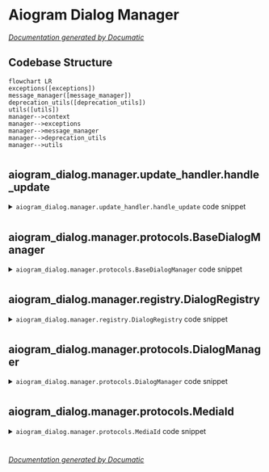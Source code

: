 # Aiogram Dialog Manager

[_Documentation generated by Documatic_](https://www.documatic.com)

<!---Documatic-section-Codebase Structure-start--->
## Codebase Structure

<!---Documatic-block-system_architecture-start--->
```mermaid
flowchart LR
exceptions([exceptions])
message_manager([message_manager])
deprecation_utils([deprecation_utils])
utils([utils])
manager-->context
manager-->exceptions
manager-->message_manager
manager-->deprecation_utils
manager-->utils
```
<!---Documatic-block-system_architecture-end--->

# #
<!---Documatic-section-Codebase Structure-end--->

<!---Documatic-section-aiogram_dialog.manager.update_handler.handle_update-start--->
## aiogram_dialog.manager.update_handler.handle_update

<!---Documatic-section-handle_update-start--->
<!---Documatic-block-aiogram_dialog.manager.update_handler.handle_update-start--->
<details>
	<summary><code>aiogram_dialog.manager.update_handler.handle_update</code> code snippet</summary>

```python
async def handle_update(event: DialogUpdateEvent, dialog_manager: ManagerImpl):
    if isinstance(event, DialogStartEvent):
        await dialog_manager.start(state=event.new_state, data=event.data, mode=event.mode, show_mode=event.show_mode)
    elif isinstance(event, DialogSwitchEvent):
        await dialog_manager.switch_to(state=event.new_state)
        await dialog_manager.dialog().show()
    elif event.action is Action.UPDATE:
        if not dialog_manager.current_context():
            logger.warning('No context found')
            return
        if event.data:
            for (k, v) in event.data.items():
                dialog_manager.current_context().dialog_data[k] = v
        await dialog_manager.dialog().show()
    elif event.action is Action.DONE:
        await dialog_manager.done(result=event.data)
```
</details>
<!---Documatic-block-aiogram_dialog.manager.update_handler.handle_update-end--->
<!---Documatic-section-handle_update-end--->

# #
<!---Documatic-section-aiogram_dialog.manager.update_handler.handle_update-end--->

<!---Documatic-section-aiogram_dialog.manager.protocols.BaseDialogManager-start--->
## aiogram_dialog.manager.protocols.BaseDialogManager

<!---Documatic-section-BaseDialogManager-start--->
<!---Documatic-block-aiogram_dialog.manager.protocols.BaseDialogManager-start--->
<details>
	<summary><code>aiogram_dialog.manager.protocols.BaseDialogManager</code> code snippet</summary>

```python
class BaseDialogManager(Protocol):
    event: ChatEvent

    @property
    def registry(self) -> DialogRegistryProto:
        raise NotImplementedError

    async def done(self, result: Any=None) -> None:
        pass

    async def mark_closed(self) -> None:
        pass

    async def start(self, state: State, data: Data=None, mode: StartMode=StartMode.NORMAL, show_mode: ShowMode=ShowMode.AUTO) -> None:
        pass

    async def switch_to(self, state: State) -> None:
        pass

    async def update(self, data: Dict) -> None:
        pass

    def bg(self, user_id: Optional[int]=None, chat_id: Optional[int]=None, stack_id: Optional[str]=None, load: bool=False) -> 'BaseDialogManager':
        pass
```
</details>
<!---Documatic-block-aiogram_dialog.manager.protocols.BaseDialogManager-end--->
<!---Documatic-section-BaseDialogManager-end--->

# #
<!---Documatic-section-aiogram_dialog.manager.protocols.BaseDialogManager-end--->

<!---Documatic-section-aiogram_dialog.manager.registry.DialogRegistry-start--->
## aiogram_dialog.manager.registry.DialogRegistry

<!---Documatic-section-DialogRegistry-start--->
<!---Documatic-block-aiogram_dialog.manager.registry.DialogRegistry-start--->
<details>
	<summary><code>aiogram_dialog.manager.registry.DialogRegistry</code> code snippet</summary>

```python
class DialogRegistry(DialogRegistryProto):

    def __init__(self, dp: Dispatcher, dialogs: Sequence[ManagedDialogProto]=(), media_id_storage: Optional[MediaIdStorageProtocol]=None, message_manager: Optional[MessageManagerProtocol]=None, dialog_manager_factory: DialogManagerFactory=ManagerImpl, default_router: Optional[Router]=None):
        self.dp = dp
        self.update_handler = self.dp.observers[DIALOG_EVENT_NAME] = DialogEventObserver(router=self.dp, event_name=DIALOG_EVENT_NAME)
        self.default_router = default_router if default_router else dp.include_router(Router(name='aiogram_dialog_router'))
        self.dialogs = {d.states_group(): d for d in dialogs}
        self.state_groups: Dict[str, Type[StatesGroup]] = {d.states_group_name(): d.states_group() for d in dialogs}
        self.register_update_handler(handle_update, any_state)
        if media_id_storage is None:
            media_id_storage = MediaIdStorage()
        self._media_id_storage = media_id_storage
        if message_manager is None:
            message_manager = MessageManager()
        self._message_manager = message_manager
        self.dialog_manager_factory = dialog_manager_factory
        self._register_middleware()

    @property
    def media_id_storage(self) -> MediaIdStorageProtocol:
        return self._media_id_storage

    @property
    def message_manager(self) -> MessageManagerProtocol:
        return self._message_manager

    def register(self, dialog: ManagedDialogProto, *args, router: Router=None, **kwargs):
        group = dialog.states_group()
        if group in self.dialogs:
            raise ValueError(f'StatesGroup `{group}` is already used')
        self.dialogs[group] = dialog
        self.state_groups[dialog.states_group_name()] = group
        dialog.register(self, router if router else self.default_router, IntentFilter(aiogd_intent_state_group=group), *args, **kwargs)

    def register_start_handler(self, state: State):

        async def start_dialog(m: Message, dialog_manager: DialogManager):
            await dialog_manager.start(state, mode=StartMode.RESET_STACK)
        self.dp.message.register(start_dialog, Command(commands='start'), any_state)

    def _register_middleware(self):
        manager_middleware = ManagerMiddleware(self, self.dialog_manager_factory)
        intent_middleware = IntentMiddlewareFactory(storage=self.dp.fsm.storage, state_groups=self.state_groups)
        self.dp.message.middleware(manager_middleware)
        self.dp.callback_query.middleware(manager_middleware)
        self.update_handler.middleware(manager_middleware)
        self.dp.my_chat_member.middleware(manager_middleware)
        self.dp.errors.middleware(manager_middleware)
        self.dp.message.outer_middleware(intent_middleware.process_message)
        self.dp.callback_query.outer_middleware(intent_middleware.process_callback_query)
        self.update_handler.outer_middleware(intent_middleware.process_aiogd_update)
        self.dp.my_chat_member.outer_middleware(intent_middleware.process_my_chat_member)
        self.dp.message.middleware(context_saver_middleware)
        self.dp.callback_query.middleware(context_saver_middleware)
        self.update_handler.middleware(context_saver_middleware)
        self.dp.my_chat_member.middleware(context_saver_middleware)
        self.dp.errors.outer_middleware(IntentErrorMiddleware(storage=self.dp.fsm.storage, state_groups=self.state_groups))

    def find_dialog(self, state: State) -> ManagedDialogProto:
        try:
            return self.dialogs[state.group]
        except KeyError as e:
            raise UnregisteredDialogError(f'No dialog found for `{state.group}` (looking by state `{state}`)') from e

    def register_update_handler(self, callback, *custom_filters, **kwargs) -> None:
        self.update_handler.register(callback, *custom_filters, **kwargs)

    async def notify(self, bot: Bot, update: DialogUpdate) -> None:

        def callback():
            asyncio.create_task(self._process_update(bot, update))
        asyncio.get_running_loop().call_soon(callback, context=copy_context())

    async def _process_update(self, bot: Bot, update: DialogUpdate):
        event = update.event
        Bot.set_current(bot)
        User.set_current(event.from_user)
        Chat.set_current(event.chat)
        await self.dp.propagate_event(update_type='update', event=update, bot=bot, event_from_user=event.from_user, event_chat=event.chat)
```
</details>
<!---Documatic-block-aiogram_dialog.manager.registry.DialogRegistry-end--->
<!---Documatic-section-DialogRegistry-end--->

# #
<!---Documatic-section-aiogram_dialog.manager.registry.DialogRegistry-end--->

<!---Documatic-section-aiogram_dialog.manager.protocols.DialogManager-start--->
## aiogram_dialog.manager.protocols.DialogManager

<!---Documatic-section-DialogManager-start--->
<!---Documatic-block-aiogram_dialog.manager.protocols.DialogManager-start--->
<details>
	<summary><code>aiogram_dialog.manager.protocols.DialogManager</code> code snippet</summary>

```python
class DialogManager(BaseDialogManager, Protocol):
    event: ChatEvent
    data: Dict
    show_mode: ShowMode

    def is_preview(self) -> bool:
        raise NotImplementedError

    def current_context(self) -> Optional[Context]:
        raise NotImplementedError

    def current_stack(self) -> Optional[Stack]:
        raise NotImplementedError

    def dialog(self) -> ManagedDialogAdapterProto:
        raise NotImplementedError

    async def close_manager(self) -> None:
        raise NotImplementedError

    async def show(self, new_message: NewMessage) -> Message:
        raise NotImplementedError

    async def reset_stack(self, remove_keyboard: bool=True) -> None:
        raise NotImplementedError

    async def load_data(self) -> Dict:
        raise NotImplementedError
```
</details>
<!---Documatic-block-aiogram_dialog.manager.protocols.DialogManager-end--->
<!---Documatic-section-DialogManager-end--->

# #
<!---Documatic-section-aiogram_dialog.manager.protocols.DialogManager-end--->

<!---Documatic-section-aiogram_dialog.manager.protocols.MediaId-start--->
## aiogram_dialog.manager.protocols.MediaId

<!---Documatic-section-MediaId-start--->
<!---Documatic-block-aiogram_dialog.manager.protocols.MediaId-start--->
<details>
	<summary><code>aiogram_dialog.manager.protocols.MediaId</code> code snippet</summary>

```python
@dataclass
class MediaId:
    file_id: str
    file_unique_id: Optional[str] = None

    def __eq__(self, other):
        if type(other) is not MediaId:
            return False
        if self.file_unique_id is None or other.file_unique_id is None:
            return self.file_id == other.file_id
        return self.file_unique_id == other.file_unique_id
```
</details>
<!---Documatic-block-aiogram_dialog.manager.protocols.MediaId-end--->
<!---Documatic-section-MediaId-end--->

# #
<!---Documatic-section-aiogram_dialog.manager.protocols.MediaId-end--->

[_Documentation generated by Documatic_](https://www.documatic.com)